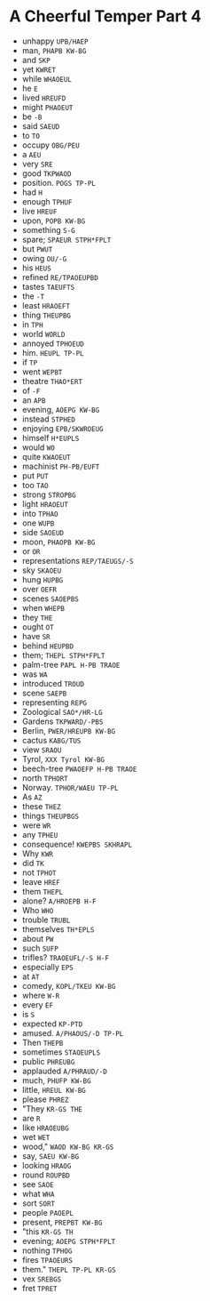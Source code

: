 # A Cheerful Temper Part 4

* unhappy `UPB/HAEP`
* man, `PHAPB KW-BG`
* and `SKP`
* yet `KWRET`
* while `WHAOEUL`
* he `E`
* lived `HREUFD`
* might `PHAOEUT`
* be `-B`
* said `SAEUD`
* to `TO`
* occupy `OBG/PEU`
* a `AEU`
* very `SRE`
* good `TKPWAOD`
* position. `POGS TP-PL`
* had `H`
* enough `TPHUF`
* live `HREUF`
* upon, `POPB KW-BG`
* something `S-G`
* spare; `SPAEUR STPH*FPLT`
* but `PWUT`
* owing `OU/-G`
* his `HEUS`
* refined `RE/TPAOEUPBD`
* tastes `TAEUFTS`
* the `-T`
* least `HRAOEFT`
* thing `THEUPBG`
* in `TPH`
* world `WORLD`
* annoyed `TPHOEUD`
* him. `HEUPL TP-PL`
* if `TP`
* went `WEPBT`
* theatre `THAO*ERT`
* of `-F`
* an `APB`
* evening, `AOEPG KW-BG`
* instead `STPHED`
* enjoying `EPB/SKWROEUG`
* himself `H*EUPLS`
* would `WO`
* quite `KWAOEUT`
* machinist `PH-PB/EUFT`
* put `PUT`
* too `TAO`
* strong `STROPBG`
* light `HRAOEUT`
* into `TPHAO`
* one `WUPB`
* side `SAOEUD`
* moon, `PHAOPB KW-BG`
* or `OR`
* representations `REP/TAEUGS/-S`
* sky `SKAOEU`
* hung `HUPBG`
* over `OEFR`
* scenes `SAOEPBS`
* when `WHEPB`
* they `THE`
* ought `OT`
* have `SR`
* behind `HEUPBD`
* them; `THEPL STPH*FPLT`
* palm-tree `PAPL H-PB TRAOE`
* was `WA`
* introduced `TROUD`
* scene `SAEPB`
* representing `REPG`
* Zoological `SAO*/HR-LG`
* Gardens `TKPWARD/-PBS`
* Berlin, `PWER/HREUPB KW-BG`
* cactus `KABG/TUS`
* view `SRAOU`
* Tyrol, `XXX Tyrol KW-BG`
* beech-tree `PWAOEFP H-PB TRAOE`
* north `TPHORT`
* Norway. `TPHOR/WAEU TP-PL`
* As `AZ`
* these `THEZ`
* things `THEUPBGS`
* were `WR`
* any `TPHEU`
* consequence! `KWEPBS SKHRAPL`
* Why `KWR`
* did `TK`
* not `TPHOT`
* leave `HREF`
* them `THEPL`
* alone? `A/HROEPB H-F`
* Who `WHO`
* trouble `TRUBL`
* themselves `TH*EPLS`
* about `PW`
* such `SUFP`
* trifles? `TRAOEUFL/-S H-F`
* especially `EPS`
* at `AT`
* comedy, `KOPL/TKEU KW-BG`
* where `W-R`
* every `EF`
* is `S`
* expected `KP-PTD`
* amused. `A/PHAOUS/-D TP-PL`
* Then `THEPB`
* sometimes `STAOEUPLS`
* public `PHREUBG`
* applauded `A/PHRAUD/-D`
* much, `PHUFP KW-BG`
* little, `HREUL KW-BG`
* please `PHREZ`
* "They `KR-GS THE`
* are `R`
* like `HRAOEUBG`
* wet `WET`
* wood," `WAOD KW-BG KR-GS`
* say, `SAEU KW-BG`
* looking `HRAOG`
* round `ROUPBD`
* see `SAOE`
* what `WHA`
* sort `SORT`
* people `PAOEPL`
* present, `PREPBT KW-BG`
* "this `KR-GS TH`
* evening; `AOEPG STPH*FPLT`
* nothing `TPHOG`
* fires `TPAOEURS`
* them." `THEPL TP-PL KR-GS`
* vex `SREBGS`
* fret `TPRET`
